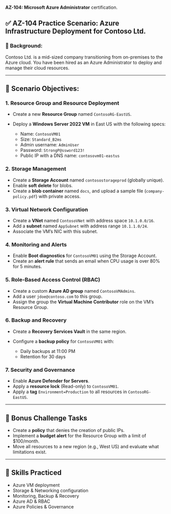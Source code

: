 **AZ-104: Microsoft Azure Administrator** certification. 

## ✅ **AZ-104 Practice Scenario: Azure Infrastructure Deployment for Contoso Ltd.**

### 📘 **Background:**

Contoso Ltd. is a mid-sized company transitioning from on-premises to the Azure cloud. You have been hired as an Azure Administrator to deploy and manage their cloud resources.

---

## 🧩 **Scenario Objectives:**

### 1. **Resource Group and Resource Deployment**

* Create a new **Resource Group** named `ContosoRG-EastUS`.
* Deploy a **Windows Server 2022 VM** in East US with the following specs:

  * Name: `ContosoVM01`
  * Size: `Standard_B2ms`
  * Admin username: `AdminUser`
  * Password: `StrongP@ssword123!`
  * Public IP with a DNS name: `contosovm01-eastus`

### 2. **Storage Management**

* Create a **Storage Account** named `contosostorageprod` (globally unique).
* Enable **soft delete** for blobs.
* Create a **blob container** named `docs`, and upload a sample file (`company-policy.pdf`) with private access.

### 3. **Virtual Network Configuration**

* Create a **VNet** named `ContosoVNet` with address space `10.1.0.0/16`.
* Add a **subnet** named `AppSubnet` with address range `10.1.1.0/24`.
* Associate the VM’s NIC with this subnet.

### 4. **Monitoring and Alerts**

* Enable **Boot diagnostics** for `ContosoVM01` using the Storage Account.
* Create an **alert rule** that sends an email when CPU usage is over 80% for 5 minutes.

### 5. **Role-Based Access Control (RBAC)**

* Create a custom **Azure AD group** named `ContosoVMAdmins`.
* Add a user `jdoe@contoso.com` to this group.
* Assign the group the **Virtual Machine Contributor** role on the VM’s Resource Group.

### 6. **Backup and Recovery**

* Create a **Recovery Services Vault** in the same region.
* Configure a **backup policy** for `ContosoVM01` with:

  * Daily backups at 11:00 PM
  * Retention for 30 days

### 7. **Security and Governance**

* Enable **Azure Defender for Servers**.
* Apply a **resource lock** (Read-only) to `ContosoVM01`.
* Apply a **tag** `Environment=Production` to all resources in `ContosoRG-EastUS`.

---

## 🧪 **Bonus Challenge Tasks**

* Create a **policy** that denies the creation of public IPs.
* Implement a **budget alert** for the Resource Group with a limit of \$100/month.
* Move all resources to a new region (e.g., West US) and evaluate what limitations exist.

---

## 🧠 **Skills Practiced**

* Azure VM deployment
* Storage & Networking configuration
* Monitoring, Backup & Recovery
* Azure AD & RBAC
* Azure Policies & Governance
